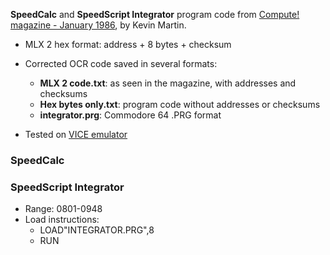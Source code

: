 **SpeedCalc** and **SpeedScript Integrator** program code from [Compute! magazine - January 1986](https://archive.org/details/1986-01-compute-magazine/page/n67/), by Kevin Martin.
* MLX 2 hex format: address + 8 bytes + checksum

* Corrected OCR code saved in several formats:
  * **MLX 2 code.txt**: as seen in the magazine, with addresses and checksums
  * **Hex bytes only.txt**: program code without addresses or checksums
  * **integrator.prg**: Commodore 64 .PRG format

* Tested on [VICE emulator](https://vice-emu.sourceforge.io/)


### SpeedCalc

### SpeedScript Integrator
* Range: 0801-0948
* Load instructions:
   * LOAD"INTEGRATOR.PRG",8
   * RUN
